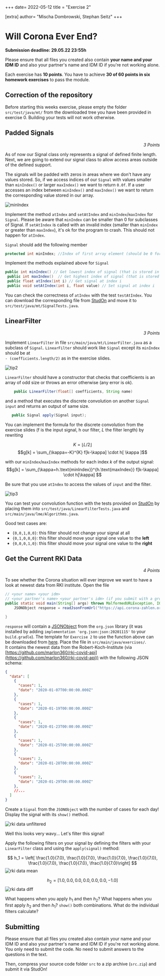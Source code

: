 +++
date= 2022-05-12
title = "Exercise 2"

[extra]
author= "Mischa Dombrowski, Stephan Seitz"
+++

# Will Corona Ever End?

**Submission deadline: 29.05.22 23:55h**

Please ensure that all files you created also contain **your name and your IDM ID**
and also your partner's name and IDM ID if you're not working alone.

Each exercise has **10 points**. You have to achieve **30 of 60 points in six homework exercises** to pass the module.

## Correction of the repository

Before starting this weeks exercise, please empty the folder `src/test/java/mt/` from the downloaded tree you have been provided in exercise 0. Building your tests will not work otherwise.

## Padded Signals

<P align="right"><i>3 Points</i>

As of now our Signal class only represents a signal of defined finite length.
Next, we are going to extend our signal class to allow access areas outside of the defined support.

The signals will be padded with zeros in areas where we don't have any values stored.
So, if we access indices of our `Signal` with values smaller than `minIndex()` or larger `maxIndex()` we want to return `0.0f`.
If a user accesses an index between `minIndex()` and `maxIndex()` we want to return the corresponding value stored in our array.

![minIndex](../signal-min-max.png)

Implement the method `atIndex` and `setAtIndex` and `minIndex`/`maxIndex` for `Signal`.
Please be aware that `minIndex` can be smaller than 0 for subclasses of Signal.
If `setAtIndex` is called with an invalid index (smaller than `minIndex` or greater than `maxIndex`), it's ok for the program to crash.
This should not happen for `atIndex`.

`Signal` should add the following member

```java
protected int minIndex; //Index of first array element (should be 0 for signals)
```

Implement the methods explained above for `Signal`	

```java
public int minIndex() // Get lowest index of signal (that is stored in buffer)
 public int maxIndex()	// Get highest index of signal (that is stored in buffer)	
 public float atIndex(int i) // Get signal at index i
 public void setAtIndex(int i, float value) // Set signal at index i
```

You can check the correctness of `atIndex` with the test `testAtIndex`. You can download the corresponding file from [StudOn](https://www.studon.fau.de/fold4531348.html) and move it to `src/test/java/mt/SignalTests.java`.

## LinearFilter

<P align="right"><i>3 Points</i>

 Implement `LinearFilter` in file `src/main/java/mt/LinearFilter.java` as a subclass of `Signal`.
 `LinearFilter` should work like `Signal` except its `minIndex` should be at <br> 
 `- (coefficients.length/2)` as in the exercise slides.

 ![tip2](../tip2_corrected.png)

`LinearFilter` should have a constructor that checks that coefficients is an array of odd size or throws an error otherwise (any error is ok).
```java
    public LinearFilter(float[] coefficients, String name)
```
and a method that executes the discrete convolution on another `Signal input` and returns an output of same size.
 ```java
    public Signal apply(Signal input);
 ```

 You can implement the formula for the discrete convolution from the exercise slides (f is the input signal, h our filter, $L$ the filter length) by rewriting

 $$K = \lfloor L/2 \rfloor$$
 $$g[k] = \sum_{\kappa=-K}^{K} f[k-\kappa] \cdot h[ \kappa ]$$

 with our `minIndex`/`maxIndex` methods for each index $k$ of the output signal:
 $$g[k] = \sum_{\kappa=h.\text{minIndex}}^{h.\text{maxIndex}} f[k-\kappa] \cdot h[\kappa] $$

Be sure that you use `atIndex` to access the values of `input` and the filter.

 ![tip3](../tip3.png)

You can test your convolution function with the tests provided on  [StudOn](https://www.studon.fau.de/fold4531348.html) by placing them into `src/test/java/LinearFilterTests.java` and `src/main/java/lme/Algorithms.java`. 

Good test cases are:

- `{0,0,1,0,0}`: this filter should not change your signal at all
- `{0,1,0,0,0}`: this filter should move your signal one value to the **left**
- `{0,0,0,1,0}`: this filter should move your signal one value to the **right**


## Get the Current RKI Data

<P align="right"><i>4 Points</i>

To see whether the Corona situation will ever improve we want to have a look at newest data from RKI institute.
Open the file 

```java
// <your name> <your idm>
// <your partner's name> <your partner's idm> (if you submit with a group partner)
public static void main(String[] args) throws MalformedURLException, IOException {
    JSONObject response = readJsonFromUrl("https://api.corona-zahlen.org/germany/history/cases");

}
```

`response` will contain a [JSONObject](https://stleary.github.io/JSON-java/org/json/JSONObject.html) from the `org.json` library
(it was installed by adding `implementation 'org.json:json:20201115'` to your `build.gradle`). The template for `Exercise 2` to use the function above can be downloaded from [here](https://www.studon.fau.de/fold4531348.html). Place the file in `src/main/java/exercises/`. <br>
It contains the newest data from the Robert-Koch-Institute (via [https://github.com/marlon360/rki-covid-api](https://github.com/marlon360/rki-covid-api)) with the following JSON schema:

```json
{
  "data": [
    {
      "cases": 1,
      "date": "2020-01-07T00:00:00.000Z"
    },
    {
      "cases": 1,
      "date": "2020-01-19T00:00:00.000Z"
    },
    {
      "cases": 1,
      "date": "2020-01-23T00:00:00.000Z"
    },
    {
      "cases": 1,
      "date": "2020-01-25T00:00:00.000Z"
    },
    {
      "cases": 2,
      "date": "2020-01-28T00:00:00.000Z"
    },
    {
      "cases": 2,
      "date": "2020-01-29T00:00:00.000Z"
    },
    //...
  ]
}
```


Create a `Signal` from the `JSONObject` with the number of cases for each day! Display the signal with
its `show()` method.

![rki data unfiltered](../rki_data_raw.png)

Well this looks very wavy... Let's filter this signal!

Apply the following filters on your signal by defining the filters with your `LinearFilter` class and using the `apply(signal)` method:

$$ h_1 = \left[ \frac{1.0}{7.0}, \frac{1.0}{7.0}, \frac{1.0}{7.0}, \frac{1.0}{7.0}, \frac{1.0}{7.0}, \frac{1.0}{7.0}, \frac{1.0}{7.0}\right] $$
![rki data mean](../rki_data_mean.png)

$$ h_2 = \left[ 1.0, 0.0, 0.0, 0.0, 0.0, 0.0, -1.0 \right]$$
![rki data diff](../rki_data_diff.png)

What happens when you apply $h_1$ and then $h_2$? What happens when you first apply $h_2$ and then $h_1$? `show()` both combinations.
What do the individual filters calculate?

## Submitting

Please ensure that all files you created also contain your name and your IDM ID and also your partner's name and IDM ID if you're not working alone.
You only need to submit the code. No need to submit answers to the questions in the text.

Then, compress your source code folder `src` to a zip archive (`src.zip`) and submit it via StudOn!
